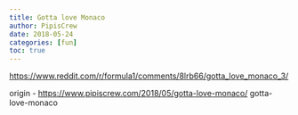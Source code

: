 ```yaml
---
title: Gotta love Monaco
author: PipisCrew
date: 2018-05-24
categories: [fun]
toc: true
---
```


https://www.reddit.com/r/formula1/comments/8lrb66/gotta_love_monaco_3/

origin - https://www.pipiscrew.com/2018/05/gotta-love-monaco/ gotta-love-monaco